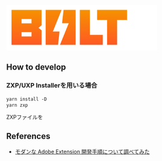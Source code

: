 <img src="src/js/assets/bolt-cep.svg" alt="Bolt CEP" title="Bolt CEP" width="400" />

## How to develop

### ZXP/UXP Installerを用いる場合

```shell
yarn install -D
yarn zxp
```

ZXPファイルを

## References

- [モダンな Adobe Extension 開発手順について調べてみた](https://zenn.dev/t4aru/articles/dc98a8571ad0c2)
